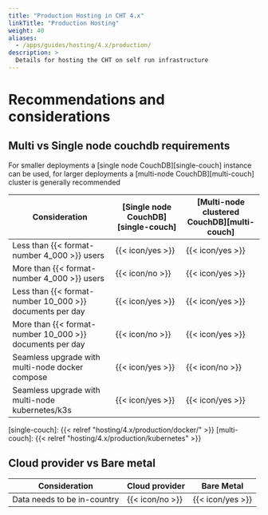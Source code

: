 ```yaml
---
title: "Production Hosting in CHT 4.x"
linkTitle: "Production Hosting"
weight: 40
aliases:
  - /apps/guides/hosting/4.x/production/
description: >
  Details for hosting the CHT on self run infrastructure
---
```


# Recommendations and considerations

## Multi vs Single node couchdb requirements

For smaller deployments a [single node CouchDB][single-couch] instance can be used, for larger deployments a [multi-node CouchDB][multi-couch] cluster is generally recommended

| Consideration                                            | [Single node CouchDB][single-couch] | [Multi-node clustered CouchDB][multi-couch] |
| -------------------------------------------------------- | ----------------------------------- | ------------------------------------------- |
| Less than {{< format-number 4_000 >}} users              | {{< icon/yes >}}                    | {{< icon/yes >}}                            |
| More than {{< format-number 4_000 >}} users              | {{< icon/no >}}                     | {{< icon/yes >}}                            |
| Less than {{< format-number 10_000 >}} documents per day | {{< icon/yes >}}                    | {{< icon/yes >}}                            |
| More than {{< format-number 10_000 >}} documents per day | {{< icon/no >}}                     | {{< icon/yes >}}                            |
| Seamless upgrade with multi-node docker compose          | {{< icon/yes >}}                    | {{< icon/no >}}                             |
| Seamless upgrade with multi-node kubernetes/k3s          | {{< icon/yes >}}                    | {{< icon/yes >}}                            |

[single-couch]: {{< relref "hosting/4.x/production/docker/" >}}
[multi-couch]: {{< relref "hosting/4.x/production/kubernetes" >}}

## Cloud provider vs Bare metal

| Consideration               | Cloud provider  | Bare Metal       |
| --------------------------- | --------------- | ---------------- |
| Data needs to be in-country | {{< icon/no >}} | {{< icon/yes >}} |
